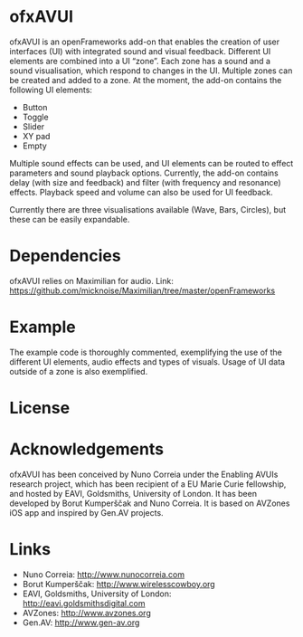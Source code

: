 # ofxAVUI

ofxAVUI is an openFrameworks add-on that enables the creation of user interfaces (UI) with integrated sound and visual feedback. Different UI elements are combined into a UI “zone”. Each zone has a sound and a sound visualisation, which respond to changes in the UI. Multiple zones can be created and added to a zone. At the moment, the add-on contains the following UI elements:
- Button
- Toggle
- Slider
- XY pad
- Empty

Multiple sound effects can be used, and UI elements can be routed to effect parameters and sound playback options. Currently, the add-on contains delay (with size and feedback) and filter (with frequency and resonance) effects. Playback speed and volume can also be used for UI feedback.

Currently there are three visualisations available (Wave, Bars, Circles), but these can be easily expandable.

# Dependencies

ofxAVUI relies on Maximilian for audio.
Link: https://github.com/micknoise/Maximilian/tree/master/openFrameworks

# Example

The example code is thoroughly commented, exemplifying the use of the different UI elements, audio effects and types of visuals. Usage of UI data outside of a zone is also exemplified.

# License

# Acknowledgements

ofxAVUI has been conceived by Nuno Correia under the Enabling AVUIs research project, which has been recipient of a EU Marie Curie fellowship, and hosted by EAVI, Goldsmiths, University of London. It has been developed by Borut Kumperščak and Nuno Correia. It is based on AVZones iOS app and inspired by Gen.AV projects.

# Links
- Nuno Correia: http://www.nunocorreia.com
- Borut Kumperščak: http://www.wirelesscowboy.org
- EAVI, Goldsmiths, University of London: http://eavi.goldsmithsdigital.com
- AVZones: http://www.avzones.org
- Gen.AV: http://www.gen-av.org
